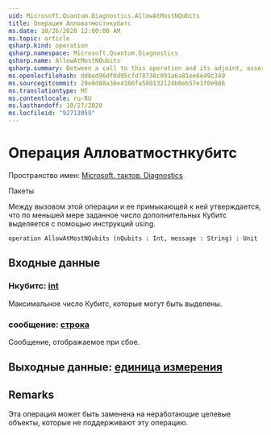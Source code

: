 ```yaml
---
uid: Microsoft.Quantum.Diagnostics.AllowAtMostNQubits
title: Операция Алловатмостнкубитс
ms.date: 10/26/2020 12:00:00 AM
ms.topic: article
qsharp.kind: operation
qsharp.namespace: Microsoft.Quantum.Diagnostics
qsharp.name: AllowAtMostNQubits
qsharp.summary: Between a call to this operation and its adjoint, asserts that at most a given number of additional qubits are allocated with using statements.
ms.openlocfilehash: ddbed96df0d95cfd78730c091a6a81ee6e49c349
ms.sourcegitcommit: 29e0d88a30e4166fa580132124b0eb57e1f0e986
ms.translationtype: MT
ms.contentlocale: ru-RU
ms.lasthandoff: 10/27/2020
ms.locfileid: "92713059"
---
```

# <a name="allowatmostnqubits-operation"></a>Операция Алловатмостнкубитс

Пространство имен: [Microsoft. тактов. Diagnostics](xref:Microsoft.Quantum.Diagnostics)

Пакеты [](https://nuget.org/packages/)


Между вызовом этой операции и ее примыкающей к ней утверждается, что по меньшей мере заданное число дополнительных Кубитс выделяется с помощью инструкций using.

```qsharp
operation AllowAtMostNQubits (nQubits : Int, message : String) : Unit
```


## <a name="input"></a>Входные данные

### <a name="nqubits--int"></a>Нкубитс: [int](xref:microsoft.quantum.lang-ref.int)

Максимальное число Кубитс, которые могут быть выделены.


### <a name="message--string"></a>сообщение: [строка](xref:microsoft.quantum.lang-ref.string)

Сообщение, отображаемое при сбое.



## <a name="output--unit"></a>Выходные данные: [единица измерения](xref:microsoft.quantum.lang-ref.unit)



## <a name="remarks"></a>Remarks

Эта операция может быть заменена на неработающие целевые объекты, которые не поддерживают эту операцию.
